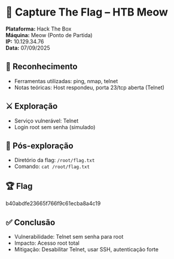 # 📑 Capture The Flag – HTB Meow

**Plataforma:** Hack The Box  
**Máquina:** Meow (Ponto de Partida)  
**IP:** 10.129.34.76  
**Data:** 07/09/2025  

## 🔎 Reconhecimento
- Ferramentas utilizadas: ping, nmap, telnet
- Notas teóricas: Host respondeu, porta 23/tcp aberta (Telnet)

## ⚔️ Exploração
- Serviço vulnerável: Telnet
- Login root sem senha (simulado)

## 📂 Pós-exploração
- Diretório da flag: `/root/flag.txt`
- Comando: `cat /root/flag.txt`

## 🏆 Flag
b40abdfe23665f766f9c61ecba8a4c19


## ✅ Conclusão
- Vulnerabilidade: Telnet sem senha para root
- Impacto: Acesso root total
- Mitigação: Desabilitar Telnet, usar SSH, autenticação forte
